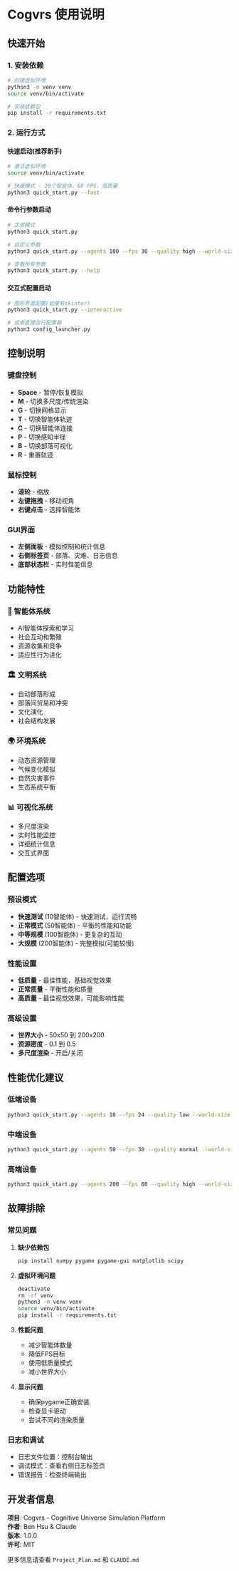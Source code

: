 # Cogvrs 使用说明

## 快速开始

### 1. 安装依赖

```bash
# 创建虚拟环境
python3 -m venv venv
source venv/bin/activate

# 安装依赖包
pip install -r requirements.txt
```

### 2. 运行方式

#### 快速启动(推荐新手)
```bash
# 激活虚拟环境
source venv/bin/activate

# 快速模式 - 20个智能体，60 FPS，低质量
python3 quick_start.py --fast
```

#### 命令行参数启动
```bash
# 正常模式
python3 quick_start.py

# 自定义参数
python3 quick_start.py --agents 100 --fps 30 --quality high --world-size 120

# 查看所有参数
python3 quick_start.py --help
```

#### 交互式配置启动
```bash
# 图形界面配置(如果有tkinter)
python3 quick_start.py --interactive

# 或者直接运行配置器
python3 config_launcher.py
```

## 控制说明

### 键盘控制
- **Space** - 暂停/恢复模拟
- **M** - 切换多尺度/传统渲染
- **G** - 切换网格显示
- **T** - 切换智能体轨迹
- **C** - 切换智能体连接
- **P** - 切换感知半径
- **B** - 切换部落可视化
- **R** - 重置轨迹

### 鼠标控制
- **滚轮** - 缩放
- **左键拖拽** - 移动视角
- **右键点击** - 选择智能体

### GUI界面
- **左侧面板** - 模拟控制和统计信息
- **右侧标签页** - 部落、灾难、日志信息
- **底部状态栏** - 实时性能信息

## 功能特性

### 🧠 智能体系统
- AI智能体探索和学习
- 社会互动和繁殖
- 资源收集和竞争
- 适应性行为进化

### 🏛️ 文明系统
- 自动部落形成
- 部落间贸易和冲突
- 文化演化
- 社会结构发展

### 🌍 环境系统
- 动态资源管理
- 气候变化模拟
- 自然灾害事件
- 生态系统平衡

### 📊 可视化系统
- 多尺度渲染
- 实时性能监控
- 详细统计信息
- 交互式界面

## 配置选项

### 预设模式
- **快速测试** (10智能体) - 快速测试，运行流畅
- **正常模式** (50智能体) - 平衡的性能和功能
- **中等规模** (100智能体) - 更复杂的互动
- **大规模** (200智能体) - 完整模拟(可能较慢)

### 性能设置
- **低质量** - 最佳性能，基础视觉效果
- **正常质量** - 平衡性能和质量
- **高质量** - 最佳视觉效果，可能影响性能

### 高级设置
- **世界大小** - 50x50 到 200x200
- **资源密度** - 0.1 到 0.5
- **多尺度渲染** - 开启/关闭

## 性能优化建议

### 低端设备
```bash
python3 quick_start.py --agents 10 --fps 24 --quality low --world-size 50
```

### 中端设备
```bash
python3 quick_start.py --agents 50 --fps 30 --quality normal --world-size 100
```

### 高端设备
```bash
python3 quick_start.py --agents 200 --fps 60 --quality high --world-size 150
```

## 故障排除

### 常见问题

1. **缺少依赖包**
   ```bash
   pip install numpy pygame pygame-gui matplotlib scipy
   ```

2. **虚拟环境问题**
   ```bash
   deactivate
   rm -rf venv
   python3 -m venv venv
   source venv/bin/activate
   pip install -r requirements.txt
   ```

3. **性能问题**
   - 减少智能体数量
   - 降低FPS目标
   - 使用低质量模式
   - 减小世界大小

4. **显示问题**
   - 确保pygame正确安装
   - 检查显卡驱动
   - 尝试不同的渲染质量

### 日志和调试
- 日志文件位置：控制台输出
- 调试模式：查看右侧日志标签页
- 错误报告：检查终端输出

## 开发者信息

**项目**: Cogvrs - Cognitive Universe Simulation Platform  
**作者**: Ben Hsu & Claude  
**版本**: 1.0.0  
**许可**: MIT  

更多信息请查看 `Project_Plan.md` 和 `CLAUDE.md`